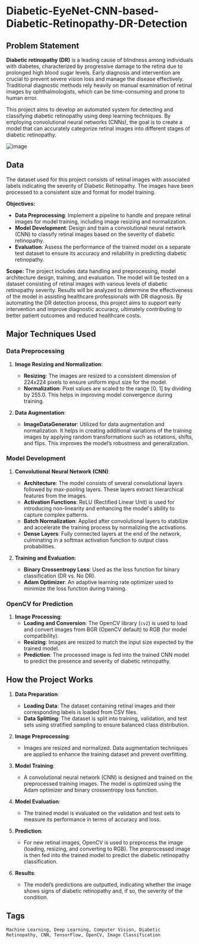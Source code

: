 # Diabetic-EyeNet-CNN-based-Diabetic-Retinopathy-DR-Detection


## Problem Statement

**Diabetic retinopathy (DR)** is a leading cause of blindness among individuals with diabetes, characterized by progressive damage to the retina due to prolonged high blood sugar levels. Early diagnosis and intervention are crucial to prevent severe vision loss and manage the disease effectively. Traditional diagnostic methods rely heavily on manual examination of retinal images by ophthalmologists, which can be time-consuming and prone to human error.

This project aims to develop an automated system for detecting and classifying diabetic retinopathy using deep learning techniques. By employing convolutional neural networks (CNNs), the goal is to create a model that can accurately categorize retinal images into different stages of diabetic retinopathy.

![image](https://github.com/user-attachments/assets/312fd2f5-8172-40ca-b64b-0b2da85afe83)



## Data

The dataset used for this project consists of retinal images with associated labels indicating the severity of Diabetic Retinopathy. The images have been processed to a consistent size and format for model training.

**Objectives:**
* **Data Preprocessing**: Implement a pipeline to handle and prepare retinal images for model training, including image resizing and normalization.
* **Model Development**: Design and train a convolutional neural network (CNN) to classify retinal images based on the severity of diabetic retinopathy.
* **Evaluation**: Assess the performance of the trained model on a separate test dataset to ensure its accuracy and reliability in predicting diabetic retinopathy.
  
**Scope:**
The project includes data handling and preprocessing, model architecture design, training, and evaluation.
The model will be tested on a dataset consisting of retinal images with various levels of diabetic retinopathy severity.
Results will be analyzed to determine the effectiveness of the model in assisting healthcare professionals with DR diagnosis.
By automating the DR detection process, this project aims to support early intervention and improve diagnostic accuracy, ultimately contributing to better patient outcomes and reduced healthcare costs.


## Major Techniques Used

### Data Preprocessing
1. **Image Resizing and Normalization**:
   - **Resizing**: The images are resized to a consistent dimension of 224x224 pixels to ensure uniform input size for the model.
   - **Normalization**: Pixel values are scaled to the range [0, 1] by dividing by 255.0. This helps in improving model convergence during training.

2. **Data Augmentation**:
   - **ImageDataGenerator**: Utilized for data augmentation and normalization. It helps in creating additional variations of the training images by applying random transformations such as rotations, shifts, and flips. This improves the model’s robustness and generalization.

### Model Development
1. **Convolutional Neural Network (CNN)**:
   - **Architecture**: The model consists of several convolutional layers followed by max-pooling layers. These layers extract hierarchical features from the images.
   - **Activation Functions**: ReLU (Rectified Linear Unit) is used for introducing non-linearity and enhancing the model's ability to capture complex patterns.
   - **Batch Normalization**: Applied after convolutional layers to stabilize and accelerate the training process by normalizing the activations.
   - **Dense Layers**: Fully connected layers at the end of the network, culminating in a softmax activation function to output class probabilities.

2. **Training and Evaluation**:
   - **Binary Crossentropy Loss**: Used as the loss function for binary classification (DR vs. No DR).
   - **Adam Optimizer**: An adaptive learning rate optimizer used to minimize the loss function during training.

### OpenCV for Prediction
1. **Image Processing**:
   - **Loading and Conversion**: The OpenCV library (`cv2`) is used to load and convert images from BGR (OpenCV default) to RGB (for model compatibility).
   - **Resizing**: Images are resized to match the input size expected by the trained model.
   - **Prediction**: The processed image is fed into the trained CNN model to predict the presence and severity of diabetic retinopathy.

## How the Project Works

1. **Data Preparation**:
   - **Loading Data**: The dataset containing retinal images and their corresponding labels is loaded from CSV files.
   - **Data Splitting**: The dataset is split into training, validation, and test sets using stratified sampling to ensure balanced class distribution.

2. **Image Preprocessing**:
   - Images are resized and normalized. Data augmentation techniques are applied to enhance the training dataset and prevent overfitting.

3. **Model Training**:
   - A convolutional neural network (CNN) is designed and trained on the preprocessed training images. The model is optimized using the Adam optimizer and binary crossentropy loss function.

4. **Model Evaluation**:
   - The trained model is evaluated on the validation and test sets to measure its performance in terms of accuracy and loss.

5. **Prediction**:
   - For new retinal images, OpenCV is used to preprocess the image (loading, resizing, and converting to RGB). The preprocessed image is then fed into the trained model to predict the diabetic retinopathy classification.

6. **Results**:
   - The model’s predictions are outputted, indicating whether the image shows signs of diabetic retinopathy and, if so, the severity of the condition.

## Tags

```tags
Machine Learning, Deep Learning, Computer Vision, Diabetic Retinopathy, CNN, TensorFlow, OpenCV, Image Classification

